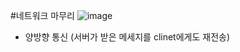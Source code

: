#네트워크 마무리
![image](https://github.com/tnduf6864/TIL/assets/66365553/5aaa385a-1804-4cc9-b381-22794f4fc31d)

- 양방향 통신 (서버가 받은 메세지를 clinet에게도 재전송)
